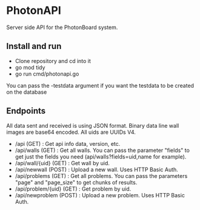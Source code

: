 # PhotonAPI

Server side API for the PhotonBoard system.

## Install and run

 - Clone repository and cd into it
 - go mod tidy
 - go run cmd/photonapi.go

You can pass the -testdata argument if you want the testdata to be created on the database


## Endpoints

All data sent and received is using JSON format. Binary data line wall images are base64 encoded. All uids are UUIDs V4.

- /api (GET) : Get api info data, version, etc.
- /api/walls (GET) : Get all walls. You can pass the parameter "fields" to get just the fields you need (api/walls?fields=uid,name for example).
- /api/wall/{uid} (GET) : Get wall by uid.
- /api/newwall (POST) : Upload a new wall. Uses HTTP Basic Auth.
- /api/problems (GET) : Get all problems. You can pass the parameters "page" and "page_size" to get chunks of results.
- /api/problem/{uid} (GET) : Get problem by uid.
- /api/newproblem (POST) : Upload a new problem. Uses HTTP Basic Auth.